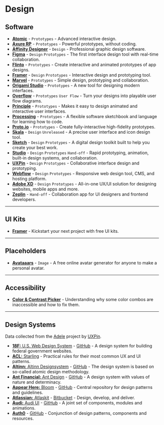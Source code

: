 # Design

## Software



- [**Atomic**](https://atomic.io/) - `Prototypes` - Advanced interactive design.
- [**Axure RP**](https://www.axure.com/) - `Prototypes` - Powerful prototypes, without coding.
- [**Affinity Designer**](https://affinity.serif.com/en-gb/) - `Design` - Professional graphic design software.
- [**Figma**](https://www.figma.com/) - `Design` `Prototypes` - The first interface design tool with real-time collaboration.
- [**Flinto**](https://www.flinto.com/) - `Prototypes` - Create interactive and animated prototypes of app designs.
- [**Framer**](https://framer.com/) - `Design` `Prototypes` - Interactive design and prototyping tool.
- [**Marvel**]() - `Prototypes` - Simple design, prototyping and collaboration.
- [**Origami Studio**](https://origami.design/) - `Prototypes` - A new tool for designing modern interfaces.
- [**Overflow**](https://overflow.io/) - `Prototypes` `User Flow` - Turn your designs into playable user flow diagrams.
- [**Principle**](http://principleformac.com/) - `Prototypes` - Makes it easy to design animated and interactive user interfaces.
- [**Processing**](https://processing.org/) - `Prototypes` - A flexible software sketchbook and language for learning how to code.
- [**Proto.io**](https://proto.io/) - `Prototypes` - Create fully-interactive high-fidelity prototypes.
- [**Skala**](https://bjango.com/mac/skala/) - `Design` `Unreleased` - A precise user interface and icon design tool.
- [**Sketch**](https://www.sketchapp.com/) - `Design` `Prototypes` - A digital design toolkit built to help you create your best work.
- [**Studio**](https://www.invisionapp.com/studio) - `Design` `Prototypes` `Hand-off` - Rapid prototyping, animation, built-in design systems, and collaboration.
- [**UXPin**](https://www.uxpin.com/prototyping) - `Design` `Prototypes` - Collaborative interface design and prototyping.
- [**Webflow**](https://webflow.com/) - `Design` `Prototypes` - Responsive web design tool, CMS, and hosting platform.
- [**Adobe XD**](https://www.adobe.com/uk/products/xd.html) - `Design` `Prototypes` - All-in-one UX/UI solution for designing websites, mobile apps and more.
- [**Zeplin**](https://zeplin.io/) - `Hand-off` - Collaboration app for UI designers and frontend developers.

---

## UI Kits

- [**Framer**](https://framer.com/getstarted/resources/) - Kickstart your next project with free UI kits.

---

## Placeholders

- [**Avataaars**](https://getavataaars.com/) - `Image` - A free online avatar generator for anyone to make a personal avatar.

---

## Accessibility

- [**Color & Contrast Picker**](http://kevingutowski.github.io/color.html) - Understanding why some color combos are inaccessible and how to fix them.

---

## Design Systems

Data collected from the [Adele](https://adele.uxpin.com/) project by [UXPin](http://uxpin.com).

- [**18F:** U.S. Web Design System](https://designsystem.digital.gov/) - [GitHub](https://github.com/uswds/uswds) - A design system for building federal government websites.
- [**ACL:** Starling](http://design.acl.com/page/Home) - Practical rules for their most common UX and UI patterns.
- [**Altinn:** Altinn Designsystem](http://altinn.no/designsystem) - [GitHub](https://github.com/Altinn/DesignSystem) - The design system is based on so-called atomic design methodology.
- [**Ant Financial:** Ant Design](https://ant.design/) - [GitHub](https://github.com/ant-design/ant-design) - A design system with values of nature and determinacy.
- [**Appear Here:** Bloom](http://bloom.appearhere.co.uk/) - [GitHub](https://github.com/appearhere/bloom/) - Central repository for design patterns and guidelines.
- [**Atlassian:** Atlaskit](https://atlassian.design/) - [Bitbucket](https://bitbucket.org/atlassian/atlaskit-mk-2) - Design, develop, and deliver.
- [**Audi:** Audi UI](http://www.audi.com/ci/en/guides/user-interface/introduction.html) - [GitHub](https://github.com/audi/audi-ui) - A joint set of components, modules and animations.
- [**Auth0**](https://styleguide.auth0.com/) - [GitHub](https://github.com/auth0/styleguide) - Conjunction of design patterns, components and resources.